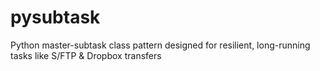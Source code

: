 # pysubtask
 Python master-subtask class pattern designed for resilient, long-running tasks like S/FTP &amp; Dropbox transfers
